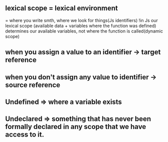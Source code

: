 
## lexical scope = lexical environment
= where you write smth, where we look for things(Js identifiers)
!in Js our lexical scope (available data + variables where the function was defined) determines our available variables, not where the function is called(dynamic scope)

## when you assign a value to an identifier -> target reference
## when you don't assign any value to identifier -> source reference

## Undefined => where a variable exists

## Undeclared => something that has never been formally declared in any scope that we have access to it.